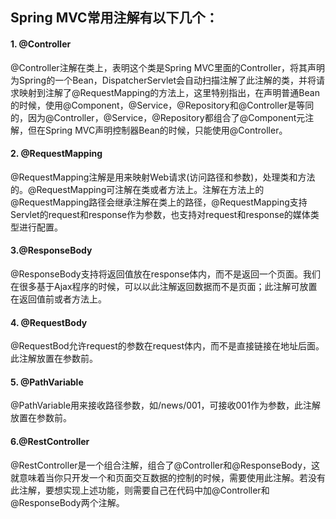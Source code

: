 ## Spring MVC常用注解有以下几个：
#### 1. @Controller
@Controller注解在类上，表明这个类是Spring MVC里面的Controller，将其声明为Spring的一个Bean，DispatcherServlet会自动扫描注解了此注解的类，并将请求映射到注解了@RequestMapping的方法上，这里特别指出，在声明普通Bean的时候，使用@Component，@Service，@Repository和@Controller是等同的，因为@Controller，@Service，@Repository都组合了@Component元注解，但在Spring MVC声明控制器Bean的时候，只能使用@Controller。

#### 2. @RequestMapping
@RequestMapping注解是用来映射Web请求(访问路径和参数)，处理类和方法的。@RequestMapping可注解在类或者方法上。注解在方法上的@RequestMapping路径会继承注解在类上的路径，@RequestMapping支持Servlet的request和response作为参数，也支持对request和response的媒体类型进行配置。

#### 3.@ResponseBody
@ResponseBody支持将返回值放在response体内，而不是返回一个页面。我们在很多基于Ajax程序的时候，可以以此注解返回数据而不是页面；此注解可放置在返回值前或者方法上。

#### 4. @RequestBody
@RequestBod允许request的参数在request体内，而不是直接链接在地址后面。此注解放置在参数前。

#### 5. @PathVariable
@PathVariable用来接收路径参数，如/news/001，可接收001作为参数，此注解放置在参数前。

#### 6.@RestController
@RestController是一个组合注解，组合了@Controller和@ResponseBody，这就意味着当你只开发一个和页面交互数据的控制的时候，需要使用此注解。若没有此注解，要想实现上述功能，则需要自己在代码中加@Controller和@ResponseBody两个注解。